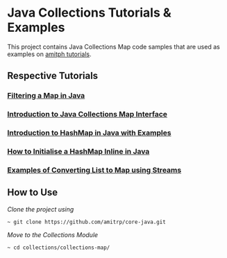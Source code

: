 # Java Collections Tutorials & Examples

This project contains Java Collections Map code samples that are used as examples on [amitph tutorials](http://www.amitph.com/).


## Respective Tutorials

### [Filtering a Map in Java](https://www.amitph.com/java-filter-map-examples/)

### [Introduction to Java Collections Map Interface](https://www.amitph.com/introduction-java-map/)

### [Introduction to HashMap in Java with Examples](https://www.amitph.com/introduction-java-hashmap/)

### [How to Initialise a HashMap Inline in Java](https://www.amitph.com/create-hashmap-in-java/)

### [Examples of Converting List to Map using Streams](https://www.amitph.com/convert-list-to-map-using-streams/)


## How to Use
*Clone the project using*
```
~ git clone https://github.com/amitrp/core-java.git
```


*Move to the Collections Module*
```
~ cd collections/collections-map/
```
